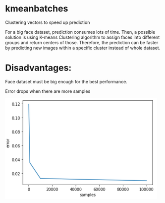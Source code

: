 # kmeanbatches
Clustering vectors to speed up prediction

For a big face dataset, prediction consumes lots of time. Then, a possible solution is using K-means Clustering algorithm to assign faces into different groups and return centers of those. Therefore, the prediction can be faster by predicting new images within a specific cluster instead of whole dataset.

# Disadvantages:
Face dataset must be big enough for the best performance.

Error drops when there are more samples


![alt text](Capture.PNG)
